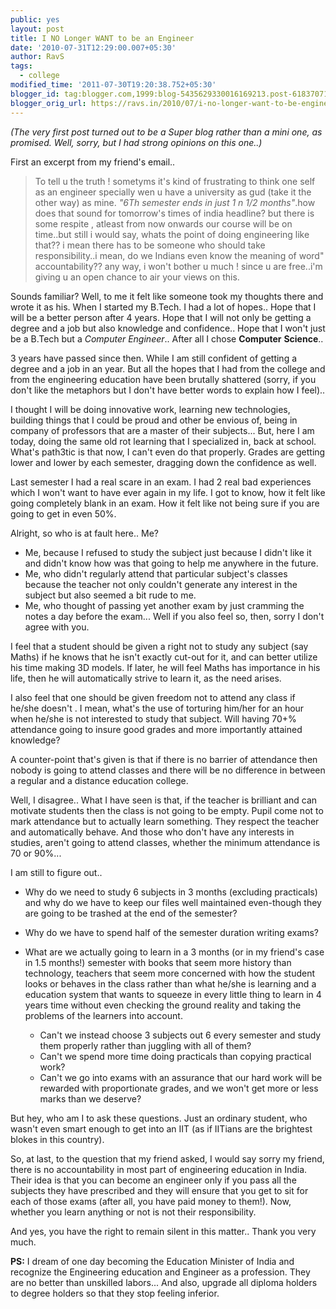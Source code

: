 ```yaml
---
public: yes
layout: post
title: I NO Longer WANT to be an Engineer
date: '2010-07-31T12:29:00.007+05:30'
author: RavS
tags:
  - college
modified_time: '2011-07-30T19:20:38.752+05:30'
blogger_id: tag:blogger.com,1999:blog-5435629330016169213.post-6183707198909998215
blogger_orig_url: https://ravs.in/2010/07/i-no-longer-want-to-be-engineer.html
---
```


_(The very first post turned out to be a Super blog rather than a mini one, as promised. Well, sorry, but I had strong opinions on this one..)_

First an excerpt from my friend's email..

> To tell u the truth ! sometyms it's kind of frustrating to think one self as an engineer specially wen u have a university as gud (take it the other way) as mine. *"6Th semester ends in just 1 n 1/2 months"*.how does that sound for tomorrow's times of india headline? but there is some respite , atleast from now onwards our course will be on time..but still i would say, whats the point of doing engineering like that?? i mean there has to be someone who should take responsibility..i mean, do we Indians even know the meaning of word" accountability?? any way, i won't bother u much ! since u are free..i'm giving u an open chance to air your views on this.

Sounds familiar? Well, to me it felt like someone took my thoughts there and wrote it as his. When I started my B.Tech. I had a lot of hopes.. Hope that I will be a better person after 4 years. Hope that I will not only be getting a degree and a job but also knowledge and confidence.. Hope that I won't just be a B.Tech but a *Computer Engineer*.. After all I chose **Computer** **Science**..

3 years have passed since then. While I am still confident of getting a degree and a job in an year. But all the hopes that I had from the college and from the engineering education have been brutally shattered (sorry, if you don't like the metaphors but I don't have better words to explain how I feel)..

I thought I will be doing innovative work, learning new technologies, building things that I could be proud and other be envious of, being in company of professors that are a master of their subjects... But, here I am today, doing the same old rot learning that I specialized in, back at school. What's path3tic is that now, I can't even do that properly. Grades are getting lower and lower by each semester, dragging down the confidence as well.

Last semester I had a real scare in an exam. I had 2 real bad experiences which I won't want to have ever again in my life. I got to know, how it felt like going completely blank in an exam. How it felt like not being sure if you are going to get in even 50%.

Alright, so who is at fault here.. Me?

- Me, because I refused to study the subject just because I didn't like it and didn't know how was that going to help me anywhere in the future.
- Me, who didn't regularly attend that particular subject's classes because the teacher not only couldn't generate any interest in the subject but also seemed a bit rude to me.
- Me, who thought of passing yet another exam by just cramming the notes a day before the exam... Well if you also feel so, then, sorry I don't agree with you.

I feel that a student should be given a right not to study any subject (say Maths) if he knows that he isn't exactly cut-out for it, and can better utilize his time making 3D models. If later, he will feel Maths has importance in his life, then he will automatically strive to learn it, as the need arises.

I also feel that one should be given freedom not to attend any class if he/she doesn't . I mean, what's the use of torturing him/her for an hour when he/she is not interested to study that subject. Will having 70+% attendance going to insure good grades and more importantly attained knowledge?

A counter-point that's given is that if there is no barrier of attendance then nobody is going to attend classes and there will be no difference in between a regular and a distance education college.

Well, I disagree.. What I have seen is that, if the teacher is brilliant and can motivate students then the class is not going to be empty. Pupil come not to mark attendance but to actually learn something. They respect the teacher and automatically behave. And those who don't have any interests in studies, aren't going to attend classes, whether the minimum attendance is 70 or 90%...

I am still to figure out..

- Why do we need to study 6 subjects in 3 months (excluding practicals) and why do we have to keep our files well maintained even-though they are going to be trashed at the end of the semester?
- Why do we have to spend half of the semester duration writing exams?
- What are we actually going to learn in a 3 months (or in my friend's case in 1.5 months!) semester with books that seem more history than technology, teachers that seem more concerned with how the student looks or behaves in the class rather than what he/she is learning and a education system that wants to squeeze in every little thing to learn in 4 years time without even checking the ground reality and taking the problems of the learners into account.

  - Can't we instead choose 3 subjects out 6 every semester and study them properly rather than juggling with all of them?
  - Can't we spend more time doing practicals than copying practical work?
  - Can't we go into exams with an assurance that our hard work will be rewarded with proportionate grades, and we won't get more or less marks than we deserve?

But hey, who am I to ask these questions. Just an ordinary student, who wasn't even smart enough to get into an IIT (as if IITians are the brightest blokes in this country).

So, at last, to the question that my friend asked, I would say sorry my friend, there is no accountability in most part of engineering education in India. Their idea is that you can become an engineer only if you pass all the subjects they have prescribed and they will ensure that you get to sit for each of those exams (after all, you have paid money to them!). Now, whether you learn anything or not is not their responsibility.

And yes, you have the right to remain silent in this matter.. Thank you very much.

**PS:** I dream of one day becoming the Education Minister of India and recognize the Engineering education and Engineer as a profession. They are no better than unskilled labors... And also, upgrade all diploma holders to degree holders so that they stop feeling inferior.
